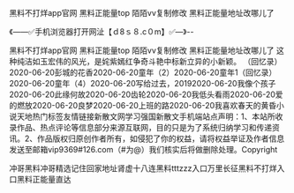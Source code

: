 黑料不打烊app官网
黑料正能量top
陌陌vv复制修改
黑料正能量地址改哪儿了


《——✅手机浏览器打开网沚【ｄ8ｓ８.c０m】✅—》--

黑料不打烊app官网
黑料正能量top
陌陌vv复制修改
黑料正能量地址改哪儿了
这种纯洁如玉宏伟的风光，是姹紫嫣红争奇斗艳中标新立异的小新颖。
（回忆录）2020-06-20彭城的花香2020-06-20童年（2）2020-06-20童年1（回忆录）2020-06-20童年（4）2020-06-20写给过去，20192020-06-20我像个孩子2020-06-20此缘何故2020-06-20齿轮2020-06-20我低头看雨2020-06-20爱的燃放2020-06-20良梦2020-06-20上班的路2020-06-20我喜欢春天的黄昏小说天地热门标签友情链接新散文网学习强国新散文手机端站点声明：1、本站所收录作品、热点评论等信息部分来源互联网，目的只是为了系统归纳学习和传递资讯。2、作品版权归原创作者所有，如侵犯了你的权益，请将权益举证及作者信息发送至邮箱vip9369#126.com（#为@）我们核实后将做删除处理。Copyright





冲哥黑料冲哥精选记住回家地址肾虚十八连黑料tttzzz入口万里长征黑料不打烊入口黑料正能量直达
